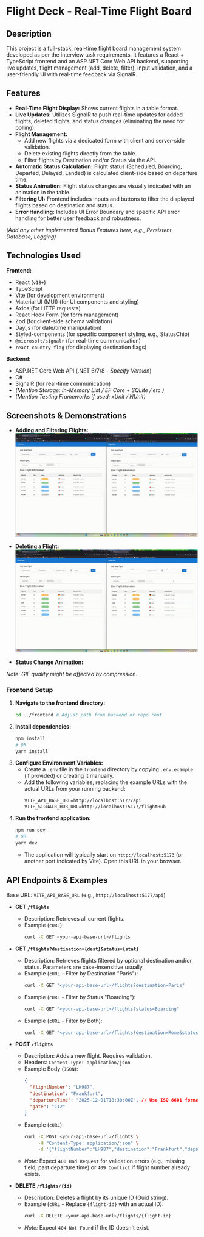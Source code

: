 # Flight Deck - Real-Time Flight Board

## Description

This project is a full-stack, real-time flight board management system developed as per the interview task requirements. It features a React + TypeScript frontend and an ASP.NET Core Web API backend, supporting live updates, flight management (add, delete, filter), input validation, and a user-friendly UI with real-time feedback via SignalR.

## Features

* **Real-Time Flight Display:** Shows current flights in a table format.
* **Live Updates:** Utilizes SignalR to push real-time updates for added flights, deleted flights, and status changes (eliminating the need for polling).
* **Flight Management:**
    * Add new flights via a dedicated form with client and server-side validation.
    * Delete existing flights directly from the table.
    * Filter flights by Destination and/or Status via the API.
* **Automatic Status Calculation:** Flight status (Scheduled, Boarding, Departed, Delayed, Landed) is calculated client-side based on departure time.
* **Status Animation:** Flight status changes are visually indicated with an animation in the table.
* **Filtering UI:** Frontend includes inputs and buttons to filter the displayed flights based on destination and status.
* **Error Handling:** Includes UI Error Boundary and specific API error handling for better user feedback and robustness.

*(Add any other implemented Bonus Features here, e.g., Persistent Database, Logging)*

## Technologies Used

**Frontend:**

* React (`v18+`)
* TypeScript
* Vite (for development environment)
* Material UI (MUI) (for UI components and styling)
* Axios (for HTTP requests)
* React Hook Form (for form management)
* Zod (for client-side schema validation)
* Day.js (for date/time manipulation)
* Styled-components (for specific component styling, e.g., StatusChip)
* `@microsoft/signalr` (for real-time communication)
* `react-country-flag` (for displaying destination flags)

**Backend:**

* ASP.NET Core Web API (.NET 6/7/8 - *Specify Version*)
* C#
* SignalR (for real-time communication)
* *(Mention Storage: In-Memory List / EF Core + SQLite / etc.)*
* *(Mention Testing Frameworks if used: xUnit / NUnit)*

## Screenshots & Demonstrations

* **Adding and Filtering Flights:**
    ![Adding a Flight Demo](docs/media/add_flight.gif)

* **Deleting a Flight:**
    ![Deleting a Flight Demo](docs/media/remove_flight.gif)

* **Status Change Animation:**

*Note: GIF quality might be affected by compression.*

### Frontend Setup

1.  **Navigate to the frontend directory:**
    ```bash
    cd ../frontend # Adjust path from backend or repo root
    ```
2.  **Install dependencies:**
    ```bash
    npm install
    # OR
    yarn install
    ```
3.  **Configure Environment Variables:**
    * Create a `.env` file in the `frontend` directory by copying `.env.example` (if provided) or creating it manually.
    * Add the following variables, replacing the example URLs with the actual URLs from your running backend:
        ```dotenv
        VITE_API_BASE_URL=http://localhost:5177/api
        VITE_SIGNALR_HUB_URL=http://localhost:5177/flightHub
        ```
4.  **Run the frontend application:**
    ```bash
    npm run dev
    # OR
    yarn dev
    ```
    * The application will typically start on `http://localhost:5173` (or another port indicated by Vite). Open this URL in your browser.

## API Endpoints & Examples

Base URL: `VITE_API_BASE_URL` (e.g., `http://localhost:5177/api`)

* **GET `/flights`**
    * Description: Retrieves all current flights.
    * Example (`cURL`):
        ```bash
        curl -X GET <your-api-base-url>/flights
        ```

* **GET `/flights?destination={dest}&status={stat}`**
    * Description: Retrieves flights filtered by optional destination and/or status. Parameters are case-insensitive usually.
    * Example (`cURL` - Filter by Destination "Paris"):
        ```bash
        curl -X GET "<your-api-base-url>/flights?destination=Paris"
        ```
    * Example (`cURL` - Filter by Status "Boarding"):
        ```bash
        curl -X GET "<your-api-base-url>/flights?status=Boarding"
        ```
    * Example (`cURL` - Filter by Both):
        ```bash
        curl -X GET "<your-api-base-url>/flights?destination=Rome&status=Delayed"
        ```

* **POST `/flights`**
    * Description: Adds a new flight. Requires validation.
    * Headers: `Content-Type: application/json`
    * Example Body (`JSON`):
        ```json
        {
          "flightNumber": "LH987",
          "destination": "Frankfurt",
          "departureTime": "2025-12-01T18:30:00Z", // Use ISO 8601 format (UTC recommended)
          "gate": "C12"
        }
        ```
    * Example (`cURL`):
        ```bash
        curl -X POST <your-api-base-url>/flights \
             -H "Content-Type: application/json" \
             -d '{"flightNumber":"LH987","destination":"Frankfurt","departureTime":"2025-12-01T18:30:00Z","gate":"C12"}'
        ```
    * *Note:* Expect `400 Bad Request` for validation errors (e.g., missing field, past departure time) or `409 Conflict` if flight number already exists.

* **DELETE `/flights/{id}`**
    * Description: Deletes a flight by its unique ID (Guid string).
    * Example (`cURL` - Replace `{flight-id}` with an actual ID):
        ```bash
        curl -X DELETE <your-api-base-url>/flights/{flight-id}
        ```
    * *Note:* Expect `404 Not Found` if the ID doesn't exist.
